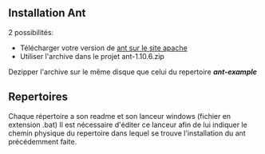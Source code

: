 ## Installation Ant

2 possibilités:
* Télécharger votre version de [ant sur le site apache](http://apache.mediamirrors.org//ant/binaries/apache-ant-1.10.6-bin.zip)
* Utiliser l'archive dans le projet ant-1.10.6.zip

Dezipper l'archive sur le même disque que celui du repertoire ___ant-example___

## Repertoires

Chaque répertoire a son readme et son lanceur windows (fichier en extension .bat)
Il est nécessaire d'éditer ce lanceur afin de lui indiquer le chemin physique du repertoire dans lequel se trouve l'installation du ant précédemment faite.
